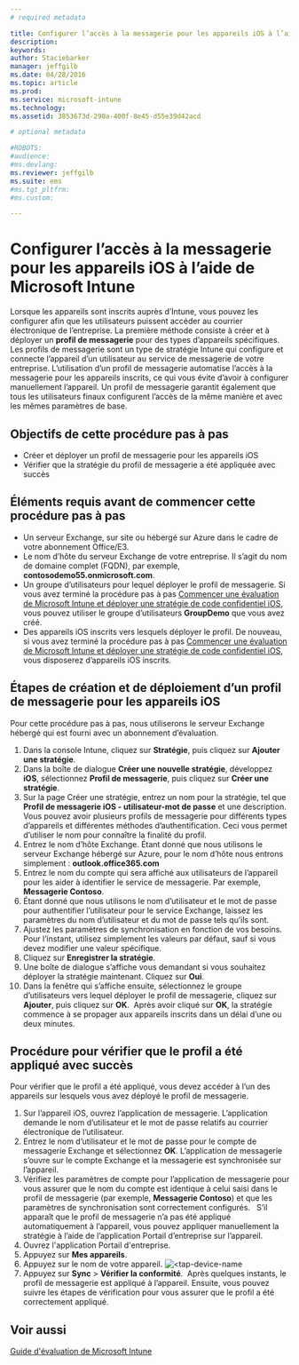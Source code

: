 ```yaml
---
# required metadata

title: Configurer l’accès à la messagerie pour les appareils iOS à l’aide de Microsoft Intune | Microsoft Intune
description:
keywords:
author: Staciebarker
manager: jeffgilb
ms.date: 04/28/2016
ms.topic: article
ms.prod:
ms.service: microsoft-intune
ms.technology:
ms.assetid: 3853673d-290a-400f-8e45-d55e39d42acd

# optional metadata

#ROBOTS:
#audience:
#ms.devlang:
ms.reviewer: jeffgilb
ms.suite: ems
#ms.tgt_pltfrm:
#ms.custom:

---
```


# Configurer l’accès à la messagerie pour les appareils iOS à l’aide de Microsoft Intune
Lorsque les appareils sont inscrits auprès d’Intune, vous pouvez les configurer afin que les utilisateurs puissent accéder au courrier électronique de l’entreprise. La première méthode consiste à créer et à déployer un **profil de messagerie** pour des types d’appareils spécifiques. Les profils de messagerie sont un type de stratégie Intune qui configure et connecte l’appareil d’un utilisateur au service de messagerie de votre entreprise.
L’utilisation d’un profil de messagerie automatise l’accès à la messagerie pour les appareils inscrits, ce qui vous évite d’avoir à configurer manuellement l’appareil. Un profil de messagerie garantit également que tous les utilisateurs finaux configurent l’accès de la même manière et avec les mêmes paramètres de base.

## Objectifs de cette procédure pas à pas

- Créer et déployer un profil de messagerie pour les appareils iOS
- Vérifier que la stratégie du profil de messagerie a été appliquée avec succès

## Éléments requis avant de commencer cette procédure pas à pas

- Un serveur Exchange, sur site ou hébergé sur Azure dans le cadre de votre abonnement Office/E3.
- Le nom d’hôte du serveur Exchange de votre entreprise. Il s’agit du nom de domaine complet (FQDN), par exemple, **contosodemo55.onmicrosoft.com**.
- Un groupe d’utilisateurs pour lequel déployer le profil de messagerie. Si vous avez terminé la procédure pas à pas [Commencer une évaluation de Microsoft Intune et déployer une stratégie de code confidentiel iOS](start-a-microsoft-intune-trial-and-deploy-ios-pin-policy.md), vous pouvez utiliser le groupe d’utilisateurs **GroupDemo** que vous avez créé.
- Des appareils iOS inscrits vers lesquels déployer le profil. De nouveau, si vous avez terminé la procédure pas à pas [Commencer une évaluation de Microsoft Intune et déployer une stratégie de code confidentiel iOS](start-a-microsoft-intune-trial-and-deploy-ios-pin-policy.md), vous disposerez d’appareils iOS inscrits.

## Étapes de création et de déploiement d’un profil de messagerie pour les appareils iOS

Pour cette procédure pas à pas, nous utiliserons le serveur Exchange hébergé qui est fourni avec un abonnement d’évaluation.
1. Dans la console Intune, cliquez sur **Stratégie**, puis cliquez sur **Ajouter une stratégie**.
![<add-policy>](./media/Email-Walkthrough/Email-Walkthrough-1.png)
2. Dans la boîte de dialogue **Créer une nouvelle stratégie**, développez **iOS**, sélectionnez **Profil de messagerie**, puis cliquez sur **Créer une stratégie**.
![<ios-email-profile-policy>](./media/Email-Walkthrough/Email-Walkthrough-2.png)
3. Sur la page Créer une stratégie, entrez un nom pour la stratégie, tel que **Profil de messagerie iOS - utilisateur-mot de passe** et une description. Vous pouvez avoir plusieurs profils de messagerie pour différents types d’appareils et différentes méthodes d’authentification. Ceci vous permet d’utiliser le nom pour connaître la finalité du profil.
4. Entrez le nom d’hôte Exchange. Étant donné que nous utilisons le serveur Exchange hébergé sur Azure, pour le nom d’hôte nous entrons simplement : **outlook.office365.com**
![<add-exchange-host-name>](./media/Email-Walkthrough/Email-Walkthrough-3.png)
5. Entrez le nom du compte qui sera affiché aux utilisateurs de l’appareil pour les aider à identifier le service de messagerie. Par exemple, **Messagerie Contoso**.
6. Étant donné que nous utilisons le nom d’utilisateur et le mot de passe pour authentifier l’utilisateur pour le service Exchange, laissez les paramètres du nom d’utilisateur et du mot de passe tels qu’ils sont.
7. Ajustez les paramètres de synchronisation en fonction de vos besoins. Pour l’instant, utilisez simplement les valeurs par défaut, sauf si vous devez modifier une valeur spécifique.  
8. Cliquez sur **Enregistrer la stratégie**.
9. Une boîte de dialogue s’affiche vous demandant si vous souhaitez déployer la stratégie maintenant. Cliquez sur **Oui**.
![<deploy-policy-now-dialog>](./media/Email-Walkthrough/Email-Walkthrough-4.png)
10. Dans la fenêtre qui s’affiche ensuite, sélectionnez le groupe d’utilisateurs vers lequel déployer le profil de messagerie, cliquez sur **Ajouter**, puis cliquez sur **OK**.
![<finish-add-policy>](./media/Email-Walkthrough/Email-Walkthrough-5.png)
Après avoir cliqué sur **OK**, la stratégie commence à se propager aux appareils inscrits dans un délai d’une ou deux minutes.

## Procédure pour vérifier que le profil a été appliqué avec succès

Pour vérifier que le profil a été appliqué, vous devez accéder à l’un des appareils sur lesquels vous avez déployé le profil de messagerie.
1. Sur l’appareil iOS, ouvrez l’application de messagerie.
L’application demande le nom d’utilisateur et le mot de passe relatifs au courrier électronique de l’utilisateur.
![<verify-policy-add-password>](./media/Email-Walkthrough/Email-Walkthrough-6.png)
2. Entrez le nom d’utilisateur et le mot de passe pour le compte de messagerie Exchange et sélectionnez **OK**.
 L’application de messagerie s’ouvre sur le compte Exchange et la messagerie est synchronisée sur l’appareil.
![<exchange-account-opens>](./media/Email-Walkthrough/Email-Walkthrough-7.png)
3. Vérifiez les paramètres de compte pour l’application de messagerie pour vous assurer que le nom du compte est identique à celui saisi dans le profil de messagerie (par exemple, **Messagerie Contoso**) et que les paramètres de synchronisation sont correctement configurés.
![<check-account-settings>](./media/Email-Walkthrough/Email-Walkthrough-8.png)
![<check-email-account-name>](./media/Email-Walkthrough/Email-Walkthrough-9.png)
  S’il apparaît que le profil de messagerie n’a pas été appliqué automatiquement à l’appareil, vous pouvez appliquer manuellement la stratégie à l’aide de l’application Portail d’entreprise sur l’appareil.
1. Ouvrez l'application Portail d'entreprise.
2. Appuyez sur **Mes appareils**.
3. Appuyez sur le nom de votre appareil.
![<tap-device-name](./media/Email-Walkthrough/Email-Walkthrough-10.png)
4. Appuyez sur **Sync** > **Vérifier la conformité**.
![<tap-sync-check-device>](./media/Email-Walkthrough/Email-Walkthrough-11.png)
Après quelques instants, le profil de messagerie est appliqué à l’appareil. Ensuite, vous pouvez suivre les étapes de vérification pour vous assurer que le profil a été correctement appliqué.

## Voir aussi
[Guide d'évaluation de Microsoft Intune](get-started-with-a-30-day-trial-of-microsoft-intune.md)


<!--HONumber=May16_HO1-->


